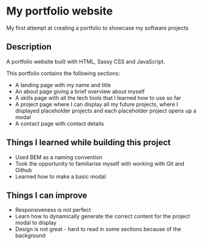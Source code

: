 # My portfolio website

My first attempt at creating a portfolio to showcase my software projects

## Description

A portfolio website built with HTML, Sassy CSS and JavaScript. 

This portfolio contains the following sections:
- A landing page with my name and title
- An about page giving a brief overview about myself 
- A skills page with all the tech tools that I learned how to use so far
- A project page where I can display all my future projects, where I displayed placeholder projects and each placeholder project opens up a modal
- A contact page with contact details

## Things I learned while building this project

- Used BEM as a naming convention
- Took the opportunity to familiarise myself with working with Git and Github
- Learned how to make a basic modal

## Things I can improve 

- Responsiveness is not perfect
- Learn how to dynamically generate the correct content for the project modal to display
- Design is not great - hard to read in some sections because of the background